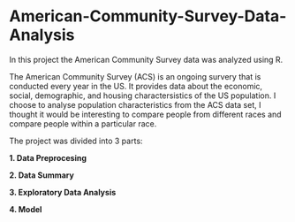# American-Community-Survey-Data-Analysis

In this project the American Community Survey data was analyzed using R.

The American Community Survey (ACS) is an ongoing survery that is conducted every year in the US. It provides data about the economic, social, demographic, and housing 
charactersistics of the US population. I choose to analyse population characteristics from the ACS data set, I thought it would be interesting to compare people from different races and compare people within a particular race.

The project was divided into 3 parts:

**1. Data Preprocesing**

**2. Data Summary**

**3. Exploratory Data Analysis**

**4. Model**
